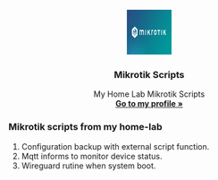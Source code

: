 <br />
<div align="center">
  <a href="https://mikrotik.com/">
    <img src="images/mikrotik.png" alt="Logo" width="80" height="80">
  </a>

  <h3 align="center">Mikrotik Scripts</h3>

  <p align="center">
    My Home Lab Mikrotik Scripts
    <br />
    <a href="https://github.com/galagala5/"><strong>Go to my profile »</strong></a>
  </p>
</div>

### Mikrotik scripts from my home-lab
1. Configuration backup with external script function.
2. Mqtt informs to monitor device status.
3. Wireguard rutine when system boot.

